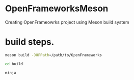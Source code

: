 # OpenFrameworksMeson
Creating OpenFrameowrks project using Meson build system

# build steps.
```bash
meson build -DOFPath=/path/to/OpenFrameworks  

cd build   

ninja   
```
